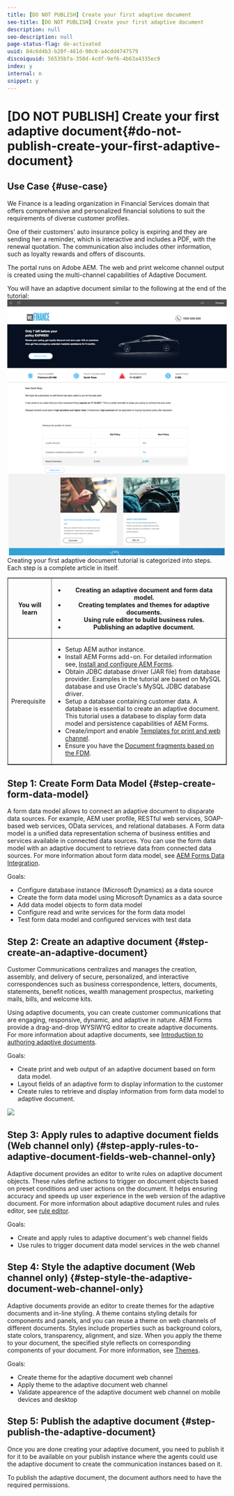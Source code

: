 ```yaml
---
title: [DO NOT PUBLISH] Create your first adaptive document
seo-title: [DO NOT PUBLISH] Create your first adaptive document
description: null
seo-description: null
page-status-flag: de-activated
uuid: 84c6d4b3-b20f-461d-90c0-a4cdd4747579
discoiquuid: 56535bfa-350d-4cdf-9ef6-4b63a4335ec9
index: y
internal: n
snippet: y
---
```


# [DO NOT PUBLISH] Create your first adaptive document{#do-not-publish-create-your-first-adaptive-document}

## Use Case {#use-case}

We Finance is a leading organization in Financial Services domain that offers comprehensive and personalized financial solutions to suit the requirements of diverse customer profiles.

One of their customers' auto insurance policy is expiring and they are sending her a reminder, which is interactive and includes a PDF, with the renewal quotation. The communication also includes other information, such as loyalty rewards and offers of discounts.

The portal runs on Adobe AEM. The web and print welcome channel output is created using the multi-channel capabilities of Adaptive Document.

You will have an adaptive document similar to the following at the end of the tutorial:
[ ![](assets/ad-1.png)](http://blogs.adobe.com/contentcorner/files/2017/07/PAF_Mobile.pdf) [ ![](assets/ad-2.png)](http://blogs.adobe.com/contentcorner/files/2017/07/PAF_Desktop.pdf)Creating your first adaptive document tutorial is categorized into steps. Each step is a complete article in itself.

<table border="1" cellpadding="1" cellspacing="0" width="100%"> 
 <tbody>
  <tr>
   <th width="20%">You will learn</th> 
   <th>
    <ul> 
     <li>Creating an adaptive document and form data model.</li> 
     <li>Creating templates and themes for adaptive documents.</li> 
     <li>Using rule editor to build business rules.<br /> </li> 
     <li>Publishing an adaptive document. <br /> </li> 
    </ul> </th> 
  </tr>
  <tr>
   <td>Prerequisite</td> 
   <td>
    <ul> 
     <li>Setup AEM author instance. </li> 
     <li>Install AEM Forms add-on. For detailed information see, <a href="../../forms/using/installing-configuring-aem-forms-osgi.md" target="_blank">Install and configure AEM Forms</a>.</li> 
     <li>Obtain JDBC database driver (JAR file) from database provider. Examples in the tutorial are based on MySQL database and use Oracle's MySQL JDBC database driver. </li> 
     <li>Setup a database containing customer data. A database is essential to create an adaptive document. This tutorial uses a database to display form data model and persistence capabilities of AEM Forms. </li> 
     <li>Create/import and enable <a href="../../forms/using/web-channel-print-channel.md">Templates for print and web channel</a>.</li> 
     <li>Ensure you have the <a href="../../forms/using/document-fragments.md">Document fragments based on the FDM</a>.</li> 
    </ul> </td> 
  </tr>
 </tbody>
</table>

## Step 1: Create Form Data Model {#step-create-form-data-model}

A form data model allows to connect an adaptive document to disparate data sources. For example, AEM user profile, RESTful web services, SOAP-based web services, OData services, and relational databases. A Form data model is a unified data representation schema of business entities and services available in connected data sources. You can use the form data model with an adaptive document to retrieve data from connected data sources. For more information about form data model, see [AEM Forms Data Integration](../../forms/using/data-integration.md).

Goals:

* Configure database instance (Microsoft Dynamics) as a data source  
* Create the form data model using Microsoft Dynamics as a data source
* Add data model objects to form data model
* Configure read and write services for the form data model  
* Test form data model and configured services with test data

## Step 2: Create an adaptive document {#step-create-an-adaptive-document}

Customer Communications centralizes and manages the creation, assembly, and delivery of secure, personalized, and interactive correspondences such as business correspondence, letters, documents, statements, benefit notices, wealth management prospectus, marketing mails, bills, and welcome kits.

Using adaptive documents, you can create customer communications that are engaging, responsive, dynamic, and adaptive in nature. AEM Forms provide a drag-and-drop WYSIWYG editor to create adaptive documents. For more information about adaptive documents, see [Introduction to authoring adaptive documents](/forms/using/introduction-ad-authoring).

Goals:

* Create print and web output of an adaptive document based on form data model. 
* Layout fields of an adaptive form to display information to the customer
* Create rules to retrieve and display information from form data model to adaptive document.

[ ![](https://helpx.adobe.com/content/dam/help/en/marketing-cloud/how-to/digital-foundation/_jcr_content/main-pars/image_1250343773/see-the-guide-sm.png)](create-ad) 

## Step 3: Apply rules to adaptive document fields (Web channel only) {#step-apply-rules-to-adaptive-document-fields-web-channel-only}

Adaptive document provides an editor to write rules on adaptive document objects. These rules define actions to trigger on document objects based on preset conditions and user actions on the document. It helps ensuring accuracy and speeds up user experience in the web version of the adaptive document. For more information about adaptive document rules and rules editor, see [rule editor](../../forms/using/rule-editor.md).

Goals:

* Create and apply rules to adaptive document's web channel fields
* Use rules to trigger document data model services in the web channel

## Step 4: Style the adaptive document (Web channel only) {#step-style-the-adaptive-document-web-channel-only}

Adaptive documents provide an editor to create themes for the adaptive documents and in-line styling. A theme contains styling details for components and panels, and you can reuse a theme on web channels of different documents. Styles include properties such as background colors, state colors, transparency, alignment, and size. When you apply the theme to your document, the specified style reflects on corresponding components of your document. For more information, see [Themes](../../forms/using/themes.md).

Goals:

* Create theme for the adaptive document web channel
* Apply theme to the adaptive document web channel
* Validate appearence of the adaptive document web channel on mobile devices and desktop

## Step 5: Publish the adaptive document {#step-publish-the-adaptive-document}

Once you are done creating your adaptive document, you need to publish it for it to be available on your publish instance where the agents could use the adaptive document to create the communication instances based on it.

To publish the adaptive document, the document authors need to have the required permissions. 
